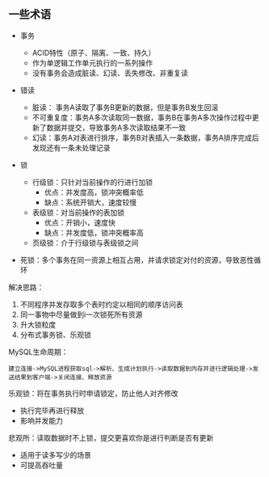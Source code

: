 ## 一些术语

- 事务
  - ACID特性（原子、隔离、一致、持久）
  - 作为单逻辑工作单元执行的一系列操作
  - 没有事务会造成脏读、幻读、丢失修改、非重复读

- 错读
  - 脏读： 事务A读取了事务B更新的数据，但是事务B发生回滚
  - 不可重复度：事务A多次读取同一数据，事务B在事务A多次操作过程中更新了数据并提交，导致事务A多次读取结果不一致
  - 幻读：事务A对表进行排序，事务B对表插入一条数据，事务A排序完成后发现还有一条未处理记录

- 锁
  - 行级锁：只针对当前操作的行进行加锁
    - 优点：并发度高，锁冲突概率低
    - 缺点：系统开销大，速度较慢
  - 表级锁：对当前操作的表加锁
    - 优点：开销小，速度快
    - 缺点：并发度低，锁冲突概率高
  - 页级锁：介于行级锁与表级锁之间

- 死锁：多个事务在同一资源上相互占用，并请求锁定对付的资源，导致恶性循环

解决思路：
  1. 不同程序并发存取多个表时约定以相同的顺序访问表
  1. 同一事物中尽量做到i一次锁死所有资源
  1. 升大锁粒度
  1. 分布式事务锁、乐观锁

MySQL生命周期：
```
建立连接->MySQL进程获取sql->解析、生成计划执行->读取数据到内存并进行逻辑处理->发送结果到客户端->关闭连接、释放资源
```

乐观锁：将在事务执行时申请锁定，防止他人对齐修改
  - 执行完毕再进行释放
  - 影响并发能力

悲观所：读取数据时不上锁，提交更喜欢你是进行判断是否有更新
  - 适用于读多写少的场景
  - 可提高吞吐量
